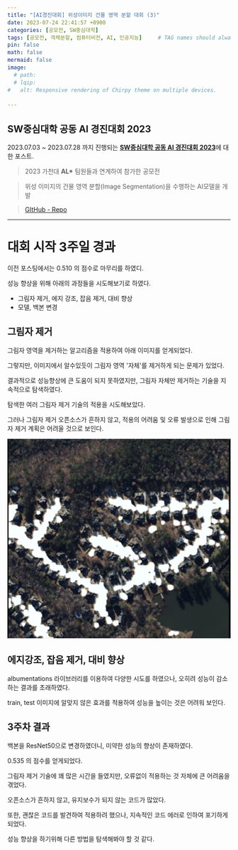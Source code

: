 ```yaml
---
title: "[AI경진대회] 위성이미지 건물 영역 분할 대회 (3)"
date: 2023-07-24 22:41:57 +0900
categories: [공모전, SW중심대학]
tags: [공모전, 객체분할, 컴퓨터비전, AI, 인공지능]     # TAG names should always be lowercase
pin: false
math: false
mermaid: false
image:
  # path: 
  # lqip: 
#   alt: Responsive rendering of Chirpy theme on multiple devices.

---
```


## SW중심대학 공동 AI 경진대회 2023

2023.07.03 ~ 2023.07.28 까지 진행되는 [**SW중심대학 공동 AI 경진대회 2023**](https://dacon.io/competitions/official/236092/overview/description)에 대한 포스트.
>2023 가천대 <b>AL*</b> 팀원들과 연계하여 참가한 공모전

>위성 이미지의 건물 영역 분할(Image Segmentation)을 수행하는 AI모델을 개발

>[GItHub - Repo](https://github.com/sts07142/DACON-Satellite-Image-Building-Area-Segmentation)

<hr>

# 대회 시작 3주일 경과

이전 포스팅에서는 0.510 의 점수로 마무리를 하였디.

성능 향상을 위해 아래의 과정들을 시도해보기로 하였다.
- 그림자 제거, 에지 강조, 잡음 제거, 대비 향상
- 모델, 백본 변경

## 그림자 제거

그림자 영역을 제거하는 알고리즘을 적용하여 아래 이미지를 얻게되었다.

그렇지만, 이미지에서 알수있듯이 그림자 영역 '자체'를 제거하게 되는 문제가 있었다.

결과적으로 성능향상에 큰 도움이 되지 못하였지만, 그림자 자체만 제거하는 기술을 지속적으로 탐색하였다.

탐색한 여러 그림자 제거 기술의 적용을 시도해보았다.

그러나 그림자 제거 오픈소스가 흔하지 않고, 적용의 어려움 및 오류 발생으로 인해 그림자 제거 계획은 어려울 것으로 보인다.

![그림자 제거 이미지](../assets/img/SW중심대학_AI경진대회/3_shadow.png)

## 에지강조, 잡음 제거, 대비 향상

albumentations 라이브러리를 이용하여 다양한 시도를 하였으나, 오히려 성능이 감소하는 결과를 초래하였다.

train, test 이미지에 알맞지 않은 효과를 적용하여 성능을 높이는 것은 어려워 보인다.

## 3주차 결과
백본을 ResNet50으로 변경하였더니, 미약한 성능의 향상이 존재하였다.

0.535 의 점수를 얻게되었다.

그림자 제거 기술에 꽤 많은 시간을 들였지만, 오류없이 적용하는 것 자체에 큰 어려움을 겪었다.

오픈소스가 흔하지 않고, 유지보수가 되지 않는 코드가 많았다.

또한, 괜찮은 코드를 발견하여 적용하려 했으나, 지속적인 코드 에러로 인하여 포기하게되었다.

성능 향상을 하기위해 다른 방법을 탐색해봐야 할 것 같다.